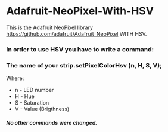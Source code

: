# Adafruit-NeoPixel-With-HSV
This is the Adafruit NeoPixel library https://github.com/adafruit/Adafruit_NeoPixel WITH HSV.
### In order to use HSV you have to write a command:
### The name of your strip.setPixelColorHsv (n, H, S, V);
Where:
+ n - LED number
+ H - Hue
+ S - Saturation
+ V - Value (Brigthness)
##### No other commands were changed.
